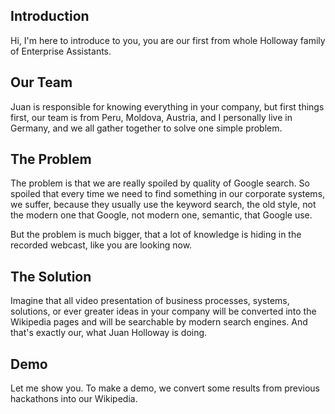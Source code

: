 ## Introduction

Hi, I'm here to introduce to you, you are our first from whole Holloway family of Enterprise Assistants.

## Our Team

Juan is responsible for knowing everything in your company, but first things first, our team is from Peru, Moldova, Austria, and I personally live in Germany, and we all gather together to solve one simple problem.

## The Problem

The problem is that we are really spoiled by quality of Google search. So spoiled that every time we need to find something in our corporate systems, we suffer, because they usually use the keyword search, the old style, not the modern one that Google, not modern one, semantic, that Google use.

But the problem is much bigger, that a lot of knowledge is hiding in the recorded webcast, like you are looking now.

## The Solution

Imagine that all video presentation of business processes, systems, solutions, or ever greater ideas in your company will be converted into the Wikipedia pages and will be searchable by modern search engines. And that's exactly our, what Juan Holloway is doing.

## Demo

Let me show you. To make a demo, we convert some results from previous hackathons into our Wikipedia.
